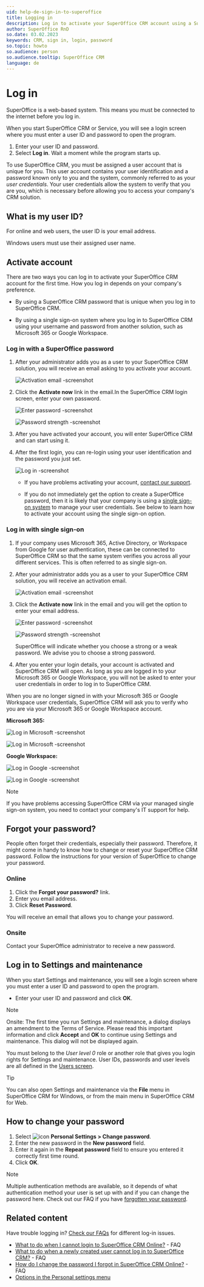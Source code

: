 ```yaml
---
uid: help-de-sign-in-to-superoffice
title: Logging in
description: Log in to activate your SuperOffice CRM account using a SuperOffice CRM password or a single sign-on option.
author: SuperOffice RnD
so.date: 03.02.2023
keywords: CRM, sign in, login, password
so.topic: howto
so.audience: person
so.audience.tooltip: SuperOffice CRM
language: de
---
```


# Log in

SuperOffice is a web-based system. This means you must be connected to the internet before you log in.

When you start SuperOffice CRM or Service, you will see a login screen where you must enter a user ID and password to open the program.

1. Enter your user ID and password.
2. Select **Log in**. Wait a moment while the program starts up.

To use SuperOffice CRM, you must be assigned a user account that is unique for you. This user account contains your user identification and a password known only to you and the system, commonly referred to as your *user credentials*. Your user credentials allow the system to verify that you are you, which is necessary before allowing you to access your company's CRM solution.

## What is my user ID?

For online and web users, the user ID is your email address.

Windows users must use their assigned user name.

## Activate account

There are two ways you can log in to activate your SuperOffice CRM account for the first time. How you log in depends on your company's preference.

* By using a SuperOffice CRM password that is unique when you log in to SuperOffice CRM.

* By using a single sign-on system where you log in to SuperOffice CRM using your username and password from another solution, such as Microsoft 365 or Google Workspace.

### Log in with a SuperOffice password

1. After your administrator adds you as a user to your SuperOffice CRM solution, you will receive an email asking to you activate your account.

    ![Activation email -screenshot][img5]

1. Click the **Activate now** link in the email.In the SuperOffice CRM login screen, enter your own password.

    ![Enter password -screenshot][img6]

    ![Password strength -screenshot][img3]

1. After you have activated your account, you will enter SuperOffice CRM and can start using it.

1. After the first login, you can re-login using your user identification and the password you just set.

    ![Log in -screenshot][img4]

    * If you have problems activating your account, [contact our support][1].

    * If you do not immediately get the option to create a SuperOffice password, then it is likely that your company is using a [single sign-on system][7] to manage your user credentials. See below to learn how to activate your account using the single sign-on option.

### Log in with single sign-on

1. If your company uses Microsoft 365, Active Directory, or Workspace from Google for user authentication, these can be connected to SuperOffice CRM so that the same system verifies you across all your different services. This is often referred to as single sign-on.

1. After your administrator adds you as a user to your SuperOffice CRM solution, you will receive an activation email.

    ![Activation email -screenshot][img5]

1. Click the **Activate now** link in the email and you will get the option to enter your email address.

    ![Enter password -screenshot][img6]

    ![Password strength -screenshot][img3]

    SuperOffice will indicate whether you choose a strong or a weak password. We advise you to choose a strong password.

1. After you enter your login details, your account is activated and SuperOffice CRM will open. As long as you are logged in to your Microsoft 365 or Google Workspace, you will not be asked to enter your user credentials in order to log in to SuperOffice CRM.

When you are no longer signed in with your Microsoft 365 or Google Workspace user credentials, SuperOffice CRM will ask you to verify who you are via your Microsoft 365 or Google Workspace account.

**Microsoft 365:**

![Log in Microsoft -screenshot][img4]

![Log in Microsoft -screenshot][img9]

**Google Workspace:**

![Log in Google -screenshot][img7]

![Log in Google -screenshot][img8]

> [!NOTE]
> If you have problems accessing SuperOffice CRM via your managed single sign-on system, you need to contact your company's IT support for help.

## <a id="forgot-password" />Forgot your password?

People often forget their credentials, especially their password. Therefore, it might come in handy to know how to change or reset your SuperOffice CRM password. Follow the instructions for your version of SuperOffice to change your password.

### Online

1. Click the **Forgot your password?** link.
2. Enter you email address.
3. Click **Reset Password**.

You will receive an email that allows you to change your password.

### Onsite

Contact your SuperOffice administrator to receive a new password.

## Log in to Settings and maintenance

When you start Settings and maintenance, you will see a login screen where you must enter a user ID and password to open the program.

* Enter your user ID and password and click **OK**.

> [!NOTE]
> Onsite: The first time you run Settings and maintenance, a dialog displays an amendment to the Terms of Service. Please read this important information and click **Accept** and **OK** to continue using Settings and maintenance. This dialog will not be displayed again.

You must belong to the *User level 0* role or another role that gives you login rights for Settings and maintenance. User IDs, passwords and user levels are all defined in the [Users screen][2].

> [!TIP]
> You can also open Settings and maintenance via the **File** menu in SuperOffice CRM for Windows, or from the main menu in SuperOffice CRM for Web.

## How to change your password

1. Select ![icon][img1] **Personal Settings > Change password**.
2. Enter the new password in the **New password** field.
3. Enter it again in the **Repeat password** field to ensure you entered it correctly first time round.
4. Click **OK**.

> [!NOTE]
> Multiple authentication methods are available, so it depends of what authentication method your user is set up with and if you can change the password here. Check out our FAQ if you have [forgotten your password][5].

## Related content

Have trouble logging in? [Check our FAQs][1] for different log-in issues.

* [What to do when I cannot login to SuperOffice CRM Online?][3] - FAQ
* [What to do when a newly created user cannot log in to SuperOffice CRM?][4] - FAQ
* [How do I change the password I forgot in SuperOffice CRM Online?][5] - FAQ
* [Options in the Personal settings menu][6]

<!-- Referenced links -->
[1]: https://community.superoffice.com/en/support-faqs/
[2]: ../../admin/user-management/learn/index.md
[3]: https://community.superoffice.com/en/support-faqs/faq/what-to-do-when-i-cannot-login-to-superoffice-crm-online/
[4]: https://community.superoffice.com/en/support-faqs/faq/what-to-do-when-a-newly-created-user-cannot-log-in-to-superoffice-crm/
[5]: https://community.superoffice.com/en/support-faqs/faq/how-do-i-change-a-forgotten-password-in-superoffice-crm-online/
[6]: preferences.md#options
[7]: ../../identity-management/single-sign-on/index.md

<!-- Referenced images -->
[img1]: ../../../media/icons/personal-settings-small.png
[img3]: media/create-password-strenght-indicator.png
[img4]: media/login-screen.png
[img5]: media/activate-now-email.png
[img6]: media/create-password.png
[img7]: media/login-screen-google.png
[img8]: media/login-screen-google-password.png
[img9]: media/login-screen-microsoft-password.png

